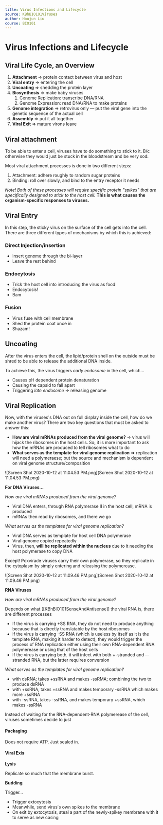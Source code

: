 ```yaml
---
title: Virus Infections and Lifecycle
source: KBhBIO101Viruses
author: Houjun Liu
course: BIO101
---
```


# Virus Infections and Lifecycle

## Viral Life Cycle, an Overview
1. **Attachment** => protein contact between virus and host
2. **Viral entry** => entering the cell
3. **Uncoating** => shedding the protein layer
4. **Biosynthesis** => make baby viruses
	1. Genome Replication: transcribe DNA/RNA
	2. Genome Expression: read DNA/RNA to make proteins
5.  **Genome integration** => retrovirus only — put the viral gene into the genetic sequence of the actual cell
6.  **Assembly** => put it all together
7.  **Viral Exit** => mature virons leave

## Viral attachment
To be able to enter a cell, viruses have to do something to stick to it. B/c otherwise they would just be stuck in the bloodstream and be very sod.

Most viral attachment processes is done in two different steps:

1. Attachment: adhere roughly to random sugar proteins
2. Binding: roll over slowly, and bind to the entry receptor it needs

*Note! Both of these processes will require specific protein "spikes" that are specifically designed to stick to the host cell.* **This is what causes the organism-specific responses to viruses.**

## Viral Entry
In this step, the sticky virus on the surface of the cell gets into the cell. There are three different types of mechanisms by which this is achieved:

### Direct Injection/insertion
- Insert genome through the bi-layer
- Leave the rest behind

### Endocytosis
- Trick the host cell into introducing the virus as food
- Endocytosis!
- Bam

### Fusion
 - Virus fuse with cell membrane
 - Shed the protein coat once in
 - Shazam!

## Uncoating
After the virus enters the cell, the lipid/protein shell on the outside must be shred to be able to release the additional DNA inside.

To achieve this, the virus triggers *early endosome* in the cell, which...

* Causes pH dependent protein denaturation
* Causing the capsid to fall apart
* Triggering *late endosome* => releasing genome

## Viral Replication
Now, with the viruses's DNA out on full display inside the cell, how do we make another virus? There are two key questions that must be asked to answer this:

- **How are viral mRNAs produced from the viral genome?** => virus will hijack the ribosomes in the host cells. So, it is more important to ask how the mRNAs are produced to tell ribosomes what to do
- **What serves as the template for viral genome replication** => replication will need a polymeraese; but the source and mechanism is dependent on viral genome structure/composition

![Screen Shot 2020-10-12 at 11.04.53 PM.png](Screen Shot 2020-10-12 at 11.04.53 PM.png)

**For DNA Viruses...**

*How are viral mRNAs produced from the viral genome?*

- Viral DNA enters, through RNA polymerase II in the host cell, mRNA is produced
- mRNAs then read  by ribosomes, and there we go

*What serves as the templates for viral genome replication?*

- Viral DNA serves as template for host cell DNA polymerase
- Viral genome copied repeatedly
- Virus, then, **will be replicated within the nucleus** due to it needing the host polymerase to copy DNA

Except! Poxvirade viruses carry their own polymerase, so they replicate in the cytoplasm by simply entering and releasing the polymerease.

![Screen Shot 2020-10-12 at 11.09.46 PM.png](Screen Shot 2020-10-12 at 11.09.46 PM.png)

**RNA Viruses**

*How are viral mRNAs produced from the viral genome?*

Depends on what [[KBhBIO101SenseAndAntisense]] the viral RNA is, there are different processes

- If the virus is carrying +SS RNA, they do not need to produce anything because that is directly translatable by the host ribosomes
- If the virus is carrying -SS RNA (which is useless by itself as it is the template RNA, making it harder to detect), they would trigger the process of RNA replication either using their own RNA-dependent RNA polymerease or using that of the host cells
- If the virus is carrying both, it will infect with both +-stranded and --stranded RNA, but the latter requires conversion

*What serves as the templates for viral genome replication?*

* with dsRNA; takes +ssRNA and makes -ssRMA; combining the two to produce dsRNA
* with +ssRNA, takes +ssRNA and makes temporary -ssRNA which makes more +ssRNA
* with -ssRNA, takes -ssRNA, and makes temporary +ssRNA, which makes -ssRNA

Instead of waiting for the RNA-dependent-RNA polymerease of the cell, viruses sometimes decide to just 


#### Packaging

Does not require ATP. Just sealed in.

#### Viral Exis

**Lysis**

Replicate so much that the membrane burst.

**Budding**

Trigger...

- Trigger extocytosis
- Meanwhile, send virus's own spikes to the membrane
- On exit by extocytosis, steal a part of the newly-spikey membrane with it to serve as new casing
